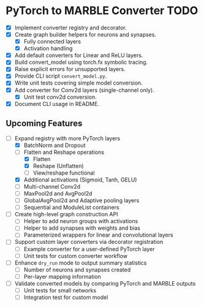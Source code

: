 # PyTorch to MARBLE Converter TODO

- [x] Implement converter registry and decorator.
- [x] Create graph builder helpers for neurons and synapses.
  - [x] Fully connected layers
  - [x] Activation handling
- [x] Add default converters for Linear and ReLU layers.
- [x] Build convert_model using torch.fx symbolic tracing.
- [x] Raise explicit errors for unsupported layers.
- [x] Provide CLI script `convert_model.py`.
- [x] Write unit tests covering simple model conversion.
- [x] Add converter for Conv2d layers (single-channel only).
  - [x] Unit test conv2d conversion.
- [x] Document CLI usage in README.

## Upcoming Features
- [ ] Expand registry with more PyTorch layers
  - [x] BatchNorm and Dropout
  - [ ] Flatten and Reshape operations
    - [x] Flatten
    - [x] Reshape (Unflatten)
    - [ ] View/reshape functional
  - [x] Additional activations (Sigmoid, Tanh, GELU)
  - [ ] Multi-channel Conv2d
  - [ ] MaxPool2d and AvgPool2d
  - [ ] GlobalAvgPool2d and Adaptive pooling layers
  - [ ] Sequential and ModuleList containers
- [ ] Create high-level graph construction API
  - [ ] Helper to add neuron groups with activations
  - [ ] Helper to add synapses with weights and bias
  - [ ] Parameterized wrappers for linear and convolutional layers
- [ ] Support custom layer converters via decorator registration
  - [ ] Example converter for a user-defined PyTorch layer
  - [ ] Unit tests for custom converter workflow
- [ ] Enhance `dry_run` mode to output summary statistics
  - [ ] Number of neurons and synapses created
  - [ ] Per-layer mapping information
- [ ] Validate converted models by comparing PyTorch and MARBLE outputs
  - [ ] Unit tests for small networks
  - [ ] Integration test for custom model
